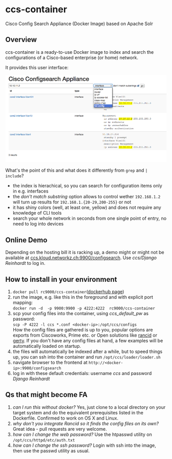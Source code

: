 # ccs-container
Cisco Config Search Appliance (Docker Image) based on Apache Solr

## Overview
ccs-container is a ready-to-use Docker image to index and search the configurations of a Cisco-based enterprise (or home) network. 

It provides this user interface:

![Screenshot](https://raw.githubusercontent.com/rc9000/ccs-container/master/doc/img/screenshot.png "Screenshot")

What's the point of this and what does it differently from `grep` and `| include`? 

 * the index is hierachical, so you can search for configuration items only in e.g. interfaces 
 * the *don't match substring* option allows to control wether `192.168.1.2` will turn up results for `192.168.1.{20-29,200-255}` or not
 * it has shiny colors (well, at least one, yellow) and does not require any knowledge of CLI tools
 * search your whole network in seconds from one single point of entry, no need to log into devices

## Online Demo

Depending on the hosting bill it is racking up, a demo might or might not be available at [ccs.kloud.networkz.ch:9900/configsearch](http://ccs.kloud.networkz.ch:9900/configsearch). Use *ccs/Django Reinhardt* to log in.

## How to install in your environment

 1. `docker pull rc9000/ccs-container`([dockerhub page](https://registry.hub.docker.com/u/rc9000/ccs-container/))<br>
 2. run the image, e.g. like this in the foreground and with explicit port mapping:<br> `docker run -d  -p 9900:9900 -p 4222:4222  rc9000/ccs-container`<br>
 3. scp your config files into the container, using *ccs_default_pw* as password:<br> `scp -P 4222 -l ccs *.conf <docker-ip>:/opt/ccs/configs`<br>How the config files are gathered is up to you, popular options are exports from Ciscoworks, Prime etc. or Open solutions like [rancid](http://www.shrubbery.net/rancid/) or [gerty](https://github.com/ssinyagin/gerty). If you don't have any config files at hand, a few examples will be automatically loaded on startup.<br>
 4. the files will automatically be indexed after a while, but to speed things up, you can ssh into the container and run `/opt/ccs/loader/loader.sh`<br>
 5. navigate browser to the frontend at `http://<docker-ip>:9900/configsearch`
 6. log in with these default credentials: username *ccs* and password *Django Reinhardt*
 

## Qs that might become FA

 1. *can I run this without docker?* Yes, just clone to a local directory on your target system and do the equivalent prerequisites listed in the Dockerfile. Confirmed to work on OS X and Linux.
 2. *why don't you integrate Rancid so it finds the config files on its own?* Great idea - pull requests are very welcome.
 3. *how can I change the web password?* Use the htpasswd utility on `/opt/ccs/httpd/etc/auth.txt`
 4. *how can I change the ssh password?* Login with ssh into the image, then use the passwd utility as usual.



 
 
